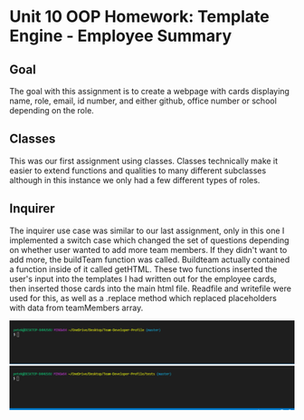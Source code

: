 # Unit 10 OOP Homework: Template Engine - Employee Summary

## Goal
The goal with this assignment is to create a webpage with cards displaying name, role, email, id number, and either github, office number or school depending on the role.

## Classes
This was our first assignment using classes. Classes technically make it easier to extend functions and qualities to many different subclasses although in this instance we only had a few different types of roles.

## Inquirer
The inquirer use case was similar to our last assignment, only in this one I implemented a switch case which changed the set of questions depending on whether user wanted to add more team members. If they didn't want to add more, the buildTeam function was called. Buildteam actually contained a function inside of it called getHTML. These two functions inserted the user's input into the templates I had written out for the employee cards, then inserted those cards into the main html file. Readfile and writefile were used for this, as well as a .replace method which replaced placeholders with data from teamMembers array.

![htmlGIF](./html.gif)
![testsGIF](./tests.gif)
